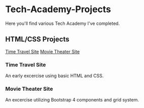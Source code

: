 # Tech-Academy-Projects

Here you'll find various Tech Academy I've completed.

## HTML/CSS Projects

[Time Travel Site](https://github.com/Michaelstau/Tech-Academy-Projects/tree/main/Basic_HTML_and_CSS/project)
[Movie Theater Site](https://github.com/Michaelstau/Tech-Academy-Projects/tree/main/Basic_HTML_and_CSS/bootstrap4_project)

### Time Travel Site

An early excercise using basic HTML and CSS.

### Movie Theater Site

An excercise utilizing Bootstrap 4 components and grid system.
